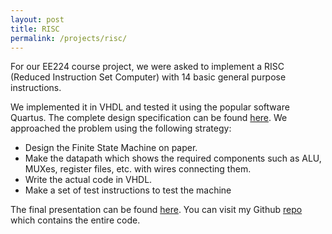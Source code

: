 ```yaml
---
layout: post
title: RISC
permalink: /projects/risc/
---
```


For our EE224 course project, we were asked to implement a RISC (Reduced Instruction Set Computer) with 14 basic general purpose instructions.

We implemented it in VHDL and tested it using the popular software Quartus.
The complete design specification can be found [here]({{site.url}}/assets/pdf/risc_specs.pdf).
We approached the problem using the following strategy:
 
* Design the Finite State Machine on paper.
* Make the datapath which shows the required components such as ALU, MUXes, register files, etc. with wires connecting them.
* Write the actual code in VHDL.
* Make a set of test instructions to test the machine

The final presentation can be found [here]({{site.url}}/assets/pdf/risc_report.pdf).
You can visit my Github [repo](https://github.com/methi1999/risc) which contains the entire code.

